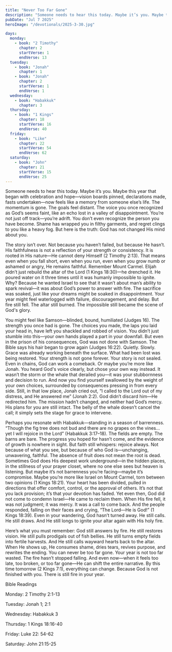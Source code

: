 ```yaml
---
title: "Never Too Far Gone"
description: "Someone needs to hear this today. Maybe it’s you. Maybe this year that began with celebration and hope—vision boards pinned, declarations made, fasts undertaken—now feels like a memory from someone else’s life. The momentum is gone. The goals feel distant. The voice you once recognized as God’s seems faint, like an echo lost in a valley of disappointment. You’re not just off track—you’re adrift. You don’t even recognize the person you have become. Shame has wrapped you in filthy garments, and regret clings to you like a heavy fog. But here is the truth: God has not changed His mind about you."
pubDate: "Jul 7 2025"
heroImage: "/devotionals/2025-3-30.jpg"

days:
  monday:
    - book: "2 Timothy"
      chapter: 2
      startVerse: 1
      endVerse: 13
  tuesday:
    - book: "Jonah"
      chapter: 1
    - book: "Jonah"
      chapter: 2
      startVerse: 1
      endVerse: 1
  wednesday:
    - book: "Habakkuk"
      chapter: 3
  thursday:
    - book: "1 Kings"
      chapter: 18
      startVerse: 16
      endVerse: 40
  friday:
    - book: "Like"
      chapter: 22
      startVerse: 54
      endVerse: 62
  saturday:
    - book: "John"
      chapter: 21
      startVerse: 15
      endVerse: 25
---
```


Someone needs to hear this today. Maybe it’s you. Maybe this year that began with celebration and hope—vision boards pinned, declarations made, fasts undertaken—now feels like a memory from someone else’s life. The momentum is gone. The goals feel distant. The voice you once recognized as God’s seems faint, like an echo lost in a valley of disappointment. You’re not just off track—you’re adrift. You don’t even recognize the person you have become. Shame has wrapped you in filthy garments, and regret clings to you like a heavy fog. But here is the truth: God has not changed His mind about you.

The story isn’t over. Not because you haven’t failed, but because He hasn’t. His faithfulness is not a reflection of your strength or consistency. It is rooted in His nature—He cannot deny Himself (2 Timothy 2:13). That means even when you fall short, even when you run, even when you grow numb or ashamed or angry, He remains faithful. Remember Mount Carmel. Elijah didn’t just rebuild the altar of the Lord (1 Kings 18:30)—he drenched it. He poured water on it three times until it was humanly impossible to ignite. Why? Because he wanted Israel to see that it wasn’t about man’s ability to spark revival—it was about God’s power to answer with fire. The sacrifice was soaked, just like your dreams might be soaked in disappointment. Your year might feel waterlogged with failure, discouragement, and delay. But fire still fell. The altar still burned. The impossible still became the scene of God's glory.

You might feel like Samson—blinded, bound, humiliated (Judges 16). The strength you once had is gone. The choices you made, the laps you laid your head in, have left you shackled and robbed of vision. You didn’t just stumble into this—your own hands played a part in your downfall. But even in the prison of his consequences, God was not done with Samson. The Bible says his hair began to grow again (Judges 16:22). Quietly. Slowly. Grace was already working beneath the surface. What had been lost was being restored. Your strength is not gone forever. Your story is not sealed. Even in chains, God can work a comeback. Or maybe you’re more like Jonah. You heard God's voice clearly, but chose your own way instead. It wasn’t the storm or the whale that derailed you—it was your stubbornness and decision to run. And now you find yourself swallowed by the weight of your own choices, surrounded by consequences pressing in from every side. Still, in that low place, Jonah cried out, “I called to the Lord out of my distress, and He answered me” (Jonah 2:2). God didn’t discard him—He redirected him. The mission hadn’t changed, and neither had God’s mercy. His plans for you are still intact. The belly of the whale doesn’t cancel the call; it simply sets the stage for grace to intervene.

Perhaps you resonate with Habakkuk—standing in a season of barrenness. “Though the fig tree does not bud and there are no grapes on the vines... yet I will rejoice in the Lord” (Habakkuk 3:17–18). The fields are empty. The barns are bare. The progress you hoped for hasn’t come, and the evidence of growth is nowhere in sight. But faith still whispers: rejoice always. Not because of what you see, but because of who God is—unchanging, unwavering, faithful. The absence of fruit does not mean the root is dead. Sometimes God does His deepest work underground—in the hidden places, in the stillness of your prayer closet, where no one else sees but heaven is listening. But maybe it’s not barrenness you’re facing—maybe it’s compromise. Maybe you’re more like Israel on Mount Carmel, torn between two opinions (1 Kings 18:21). Your heart has been divided, pulled in directions that offer comfort, control, or the approval of others. It’s not that you lack provision; it’s that your devotion has faded. Yet even then, God did not come to condemn Israel—He came to reclaim them. When His fire fell, it was not judgment; it was mercy. It was a call to come back. And the people responded, falling on their faces and crying, “The Lord—He is God!” (1 Kings 18:39). Even in your wandering, God hasn’t turned away. He still calls. He still draws. And He still longs to ignite your altar again with His holy fire.

Here’s what you must remember: God still answers by fire. He still restores vision. He still pulls prodigals out of fish bellies. He still turns empty fields into fertile harvests. And He still calls wayward hearts back to the altar. When He shows up, He consumes shame, dries tears, revives purpose, and rewrites the ending. You can never be too far gone. Your year is not too far wasted. The fire hasn’t stopped falling. And even now—when it feels too late, too broken, or too far gone—He can shift the entire narrative. By this time tomorrow (2 Kings 7:1), everything can change. Because God is not finished with you. There is still fire in your year.

Bible Readings

Monday: 2 Timothy 2:1-13

Tuesday: Jonah 1; 2:1

Wednesday: Habakkuk 3

Thursday: 1 Kings 18:16-40

Friday: Luke 22: 54-62

Saturday: John 21:15-25
